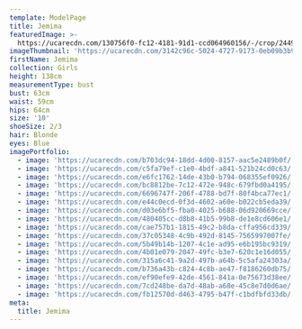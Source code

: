 ```yaml
---
template: ModelPage
title: Jemima
featuredImage: >-
  https://ucarecdn.com/130756f0-fc12-4181-91d1-ccd064960156/-/crop/2449x1487/0,0/-/preview/
imageThumbnail: 'https://ucarecdn.com/3142c96c-5024-4727-9173-0eb09b3b9552/'
firstName: Jemima
collection: Girls
height: 138cm
measurementType: bust
bust: 63cm
waist: 59cm
hips: 64cm
size: '10'
shoeSize: 2/3
hair: Blonde
eyes: Blue
imagePortfolio:
  - image: 'https://ucarecdn.com/b703dc94-18dd-4d00-8157-aac5e2489b0f/'
  - image: 'https://ucarecdn.com/c5fa79ef-c1e0-4bdf-a841-521b24cd0c63/'
  - image: 'https://ucarecdn.com/e6fc1762-14de-43b0-b794-068355ef0926/'
  - image: 'https://ucarecdn.com/bc8812be-7c12-472e-948c-679fbd0a4195/'
  - image: 'https://ucarecdn.com/6696747f-206f-4788-bd7f-80f4bca77ec1/'
  - image: 'https://ucarecdn.com/e44c0ecd-0f3d-4602-a60e-b022cb5eda39/'
  - image: 'https://ucarecdn.com/d03e6bf5-fba0-4025-b688-06d920669cce/'
  - image: 'https://ucarecdn.com/480405cc-d8b8-41b5-99b8-de1e8cd606e1/'
  - image: 'https://ucarecdn.com/cae757b1-1815-49c2-b8da-cffa956cd339/'
  - image: 'https://ucarecdn.com/37c05348-4c9b-492d-8145-7565997007fe/'
  - image: 'https://ucarecdn.com/5b49b14b-1207-4c1e-ad95-e6b195bc9319/'
  - image: 'https://ucarecdn.com/4b01e079-2047-49fc-b3e7-620c1e16d055/'
  - image: 'https://ucarecdn.com/315a6c41-9a2d-497b-a64b-5c5afa24303a/'
  - image: 'https://ucarecdn.com/b736a43b-c824-4c8b-ae47-f8186260db75/'
  - image: 'https://ucarecdn.com/ef90efe9-42de-4561-841a-0e75673d38ee/'
  - image: 'https://ucarecdn.com/7cd248be-da7d-48ab-a68e-45c8e7d0d6ae/'
  - image: 'https://ucarecdn.com/fb12570d-d463-4795-b47f-c1bdfbfd33db/'
meta:
  title: Jemima
---
```


